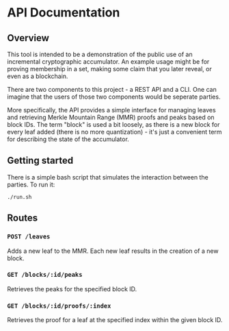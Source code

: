 # API Documentation

## Overview

This tool is intended to be a demonstration of the public use of an incremental cryptographic accumulator. An example usage might be for proving membership in a set, making some claim that you later reveal, or even as a blockchain.

There are two components to this project - a REST API and a CLI. One can imagine that the users of those two components would be seperate parties.

More specifically, the API provides a simple interface for managing leaves and retrieving Merkle Mountain Range (MMR) proofs and peaks based on block IDs. The term "block" is used a bit loosely, as there is a new block for every leaf added (there is no more quantization) - it's just a convenient term for describing the state of the accumulator.

## Getting started

There is a simple bash script that simulates the interaction between the parties. To run it:

```
./run.sh
```

## Routes

### `POST /leaves`
Adds a new leaf to the MMR. Each new leaf results in the creation of a new block.

### `GET /blocks/:id/peaks`
Retrieves the peaks for the specified block ID.

### `GET /blocks/:id/proofs/:index`
Retrieves the proof for a leaf at the specified index within the given block ID.

